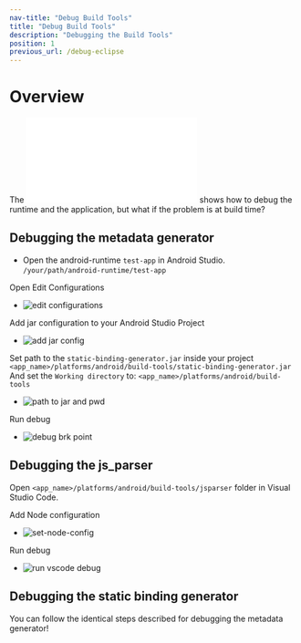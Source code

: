 ```yaml
---
nav-title: "Debug Build Tools"
title: "Debug Build Tools"
description: "Debugging the Build Tools"
position: 1
previous_url: /debug-eclipse
---
```


# Overview

The ![previous article](./debug-native.md) shows how to debug the runtime and the application, but what if the problem is at build time?

## Debugging the metadata generator

* Open the android-runtime `test-app` in Android Studio. `/your/path/android-runtime/test-app`

Open Edit Configurations

* ![edit configurations](./edit-configurations.png)

Add jar configuration to your Android Studio Project

* ![add jar config](./add-jar-config.png)

Set path to the `static-binding-generator.jar` inside your project `<app_name>/platforms/android/build-tools/static-binding-generator.jar`
And set the `Working directory` to:
`<app_name>/platforms/android/build-tools`

* ![path to jar and pwd](./path-to-jar-and-pwd.png)

Run debug

* ![debug brk point](./debug-brk-point.png)

## Debugging the js_parser

Open `<app_name>/platforms/android/build-tools/jsparser` folder in Visual Studio Code.

Add Node configuration

* ![set-node-config](./set-node-config.png)

Run debug

* ![run vscode debug](./run-vscode-debug.png)

## Debugging the static binding generator

You can follow the identical steps described for debugging the metadata generator!
